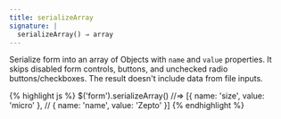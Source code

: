 ```yaml
---
title: serializeArray
signature: |
  serializeArray() ⇒ array
---
```


Serialize form into an array of Objects with `name` and `value` properties. It
skips disabled form controls, buttons, and unchecked radio buttons/checkboxes.
The result doesn't include data from file inputs.

{% highlight js %}
$('form').serializeArray()
//=> [{ name: 'size', value: 'micro' },
//    { name: 'name', value: 'Zepto' }]
{% endhighlight %}
